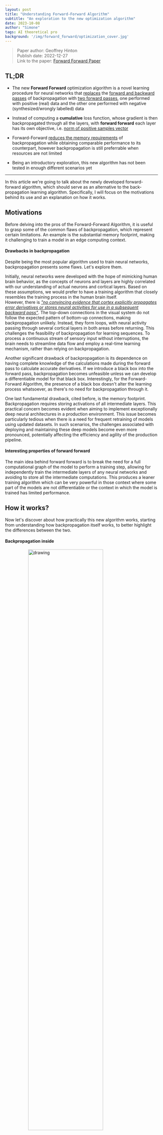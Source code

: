 ```yaml
---
layout: post
title: "Understanding Forward-Forward Algorithm"
subtitle: "An exploration to the new optimization algorithm"
date: 2023-10-08
author: "Simone"
tags: AI theoretical pro
background: '/img/forward_forward/optimization_cover.jpg'
---
```


> Paper author: Geoffrey Hinton<br>
> Publish date: 2022-12-27<br>
> Link to the paper: [Forward Forward Paper](https://www.cs.toronto.edu/~hinton/FFA13.pdf)<br>

## TL;DR

* The new **Forward Forward** optimization algorithm is a novel learning procedure for neural networks that <u>replaces</u> the <u>forward and backward passes</u> of backpropagation with <u>two forward passes</u>, one performed with positive (real) data and the other one performed with negative (synthesized/wrongly labelled) data

* Instead of computing a **cumulative** loss function, whose gradient is then backpropagated through all the layers, with **forward forward** each layer has its own objective, i.e. <u>norm of positive samples vector</u>

* Forward-Forward <u>reduces the memory requirements</u> of backpropagation while obtaining comparable performance to its counterpart, however backpropagation is still preferrable when resources are not limited

* Being an introductory exploration, this new algorithm has not been tested in enough different scenarios yet


***

In this article we're going to talk about the newly developed forward-forward algorithm, which should serve as an alternative to the back-propagation learning algorithm. Specifically, I will focus on the motivations behind its use and an explanation on how it works. 

## Motivations

Before delving into the pros of the Forward-Forward Algorithm, it is useful to grasp some of the common flaws of backpropagation, which represent certain limitations. An example is the substantial memory footprint, making it challenging to train a model in an edge computing context. 

#### Drawbacks in backpropagation

Despite being the most popular algorithm used to train neural networks, backpropagation presents some flaws. Let's explore them.

Initially, neural networks were developed with the hope of mimicking human brain behavior, as the concepts of neurons and layers are highly correlated with our understanding of actual neurons and cortical layers. Based on these assumptions, we would prefer to have a training algorithm that closely resembles the training process in the human brain itself. <br>However, there is *<u>"no convincing evidence that cortex explicitly propagates error derivatives or stores neural activities for use in a subsequent backward pass"</u>*. The top-down connections in the visual system do not follow the expected pattern of bottom-up connections, making backpropagation unlikely. Instead, they form loops, with neural activity passing through several cortical layers in both areas before returning. This challenges the feasibility of backpropagation for learning sequences. To process a continuous stream of sensory input without interruptions, the brain needs to streamline data flow and employ a real-time learning mechanism, rather than relying on backpropagation.

Another significant drawback of backpropagation is its dependence on having complete knowledge of the calculations made during the forward pass to calculate accurate derivatives. If we introduce a black box into the forward pass, backpropagation becomes unfeasible unless we can develop a differentiable model for that black box. Interestingly, for the Forward-Forward Algorithm, the presence of a black box doesn't alter the learning process whatsoever, as there's no need for backpropagation through it.

One last fundamental drawback, cited before, is the memory footprint. Backpropagation requires storing activations of all intermediate layers. This practical concern becomes evident when aiming to implement exceptionally deep neural architectures in a production environment. This issue becomes particularly tedious when there is a need for frequent retraining of models using updated datasets. In such scenarios, the challenges associated with deploying and maintaining these deep models become even more pronounced, potentially affecting the efficiency and agility of the production pipeline.


#### Interesting properties of forward forward

The main idea behind forward forward is to break the need for a full computational graph of the model to perform a training step, allowing for independently train the intermediate layers of any neural networks and avoiding to store all the intermediate computations. This produces a leaner training algorithm which can be very powerful in those context where some part of the models are not differentiable or the context in which the model is trained has limited performance.



## How it works?

Now let's discover about how practically this new algorithm works, starting from understanding how backpropagation itself works, to better highlight the differences between the two.


#### Backpropagation inside

<img src="/img/forward_forward/backprop.png" alt="drawing" style="display: block; margin-left: auto; margin-right: auto; width: 70%;"/>

#### Forward Forward
<img src="/img/forward_forward/forward.png" alt="drawing" style="display: block; margin-left: auto; margin-right: auto; width: 70%;"/>
<img src="/img/forward_forward/layer_norm.png" alt="drawing" style="display: block; margin-left: auto; margin-right: auto; width: 70%;"/>
<img src="/img/forward_forward/positive.png" alt="drawing" style="display: block; margin-left: auto; margin-right: auto; width: 40%;"/>

In the paper, the <u>goodness</u> is defined as the **<u>norm of the activation vector</u>**. To avoid to propagate this information through the layers, but keep propagating the computed features, **layer normalization**. <u>LN</u> normalizes the activation vector, maintaining the **direction** of the activation vector (the propagated features) and reducing the magnitude to 1 (removing any goodness trace before propagating to the next layer



## Future works

Being an introductory investigation, Geoffrey Hinton proposes, at the end of the paper some interesing questions that will be explored in the future. I report them as they have been originally written as I believe they could represent a good stimulus for anybody reading my article.

1. Can FF produce a generative model of images or video that is good enough to create the
negative data needed for unsupervised learning?

2. What is the best goodness function to use? This paper uses the sum of the squared activities
in most of the experiments but minimizing the sum squared activities for positive data and
maximizing it for negative data seems to work slightly better. More recently, just minimizing
the sum of the unsquared activities on positive data (and maximizing on negative) has
worked well

3. What is the best activation function to use? So far, only ReLUs have been explored. There
are many other possibilities whose behaviour is unexplored in the context of FF. Making the
activation be the negative log of the density under a t-distribution is an interesting possibility
(Osindero et al., 2006).

4. For spatial data, can FF benefit from having lots of local goodness functions for different
regions of the image (Löwe et al., 2019)? If this can be made to work, it should allow
learning to be much faster.

5. For sequential data, is it possible to use fast weights to mimic a simplified transformer (Ba
et al., 2016a)?

6. Can FF benefit from having a set of feature detectors that try to maximize their squared
activity and a set of constraint violation detectors that try to minimize their squared activity
(Welling et al., 2003)?


## Conclusions

In this article I proposed an interesting novel ideas to train neural networks in a different domain that those where backpropagation works well. Specifically, its paradigm seems orthogonal to the backpropagation one, allowing for independent layer learning and improved memory efficiency. However, the results demonstrate that, despite being a good alternative in such limited context, when backpropagation requirements are matched, it still outperforms forward-forward. Furthermore, despite in the near and mid term backpropagation seems to dominate the learning procedures, research works by little and apparently useless steps, which sometimes leads to bigger discoveries and paradigm shifts. Despite not being a disruptive alternative, this new little step could potentially introduce another fundamental building blocks in the exploration for an improved paradigm.
